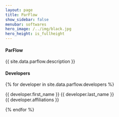 ```yaml
---
layout: page
title: ParFlow
show_sidebar: false
menubar: softwares
hero_image: /../img/black.jpg
hero_height: is_fullheight
---
```


#### ParFlow [<i class="fas fa-book"></i>](https://parflow.org/) [<i class="fab fa-github"></i>](https://github.com/parflow/parflow)

{{ site.data.parflow.description }}

#### Developers

{% for developer in site.data.parflow.developers %}
<p>{{ developer.first_name }} {{ developer.last_name }} <br>
{{ developer.affiliations }} <br> </p>
{% endfor %}
